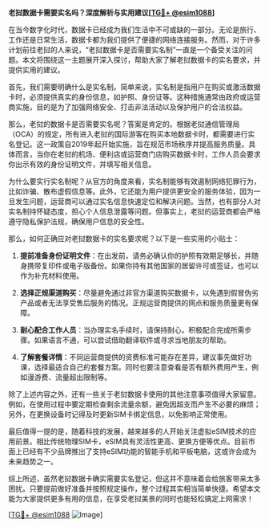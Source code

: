 **老挝数据卡需要实名吗？深度解析与实用建议[[TG💪+ @esim1088](https://t.me/s/esim1088)]**

在当今数字化时代，数据卡已经成为我们生活中不可或缺的一部分。无论是旅行、工作还是日常生活，数据卡都为我们提供了便捷的网络连接服务。然而，对于许多计划前往老挝的人来说，“老挝数据卡是否需要实名制”一直是一个备受关注的问题。本文将围绕这一主题展开深入探讨，帮助大家了解老挝数据卡的实名要求，并提供实用的建议。

首先，我们需要明确什么是实名制。简单来说，实名制是指用户在购买或激活数据卡时，必须提供真实的身份信息，如护照、身份证等。这种措施通常由政府或运营商实施，目的是为了加强网络安全、打击非法活动以及保护用户的合法权益。

那么，老挝的数据卡是否需要实名呢？答案是肯定的。根据老挝通信管理局（OCA）的规定，所有进入老挝的国际游客在购买本地数据卡时，都需要进行实名登记。这一政策自2019年起开始实施，旨在规范市场秩序并提高服务质量。具体而言，当你在老挝的机场、便利店或运营商门店购买数据卡时，工作人员会要求你出示有效的身份证明文件，并填写相关信息。

为什么要实行实名制呢？从官方的角度来看，实名制能够有效遏制网络犯罪行为，比如诈骗、散布虚假信息等。此外，它还能为用户提供更安全的服务体验，因为一旦发生问题，运营商可以通过实名信息快速定位和解决问题。当然，也有部分人对实名制持怀疑态度，担心个人信息泄露等问题。但事实上，老挝的运营商都会严格遵守隐私保护法规，确保用户信息的安全性。

那么，如何正确应对老挝数据卡的实名要求呢？以下是一些实用的小贴士：

1. **提前准备身份证明文件**：在出发前，请务必确认你的护照有效期足够长，并随身携带复印件或电子版备份。如果你持有其他国家的居留许可或签证，也可以作为补充材料使用。

2. **选择正规渠道购买**：尽量避免通过非官方渠道购买数据卡，以免遇到假冒伪劣产品或者无法享受售后服务的情况。正规运营商提供的网点和服务质量更有保障。

3. **耐心配合工作人员**：当办理实名手续时，请保持耐心，积极配合完成所需步骤。如果语言不通，可以尝试借助翻译软件或寻求当地朋友的帮助。

4. **了解套餐详情**：不同运营商提供的资费标准可能存在差异，建议事先做好功课，选择最适合自己的套餐方案。同时也要注意查看是否有额外费用产生，例如漫游费、流量超出限制等。

除了上述内容之外，还有一些关于老挝数据卡使用的其他注意事项值得大家留意。例如，在使用过程中要定期检查剩余流量余额，避免因超支而产生不必要的麻烦；另外，在更换设备时记得及时更新SIM卡绑定信息，以免影响正常使用。

最后值得一提的是，随着科技的发展，越来越多的人开始关注虚拟eSIM技术的应用前景。相比传统物理SIM卡，eSIM具有灵活性更高、更换方便等优点。目前市面上已经有不少品牌推出了支持eSIM功能的智能手机和平板电脑，这或许会成为未来趋势之一。

综上所述，虽然老挝数据卡确实需要实名登记，但这并不意味着会给旅客带来太多困扰。只要提前做好准备并按照规定操作，整个过程其实相当简单快捷。希望本文能为大家提供更多有用的信息，在享受老挝美景的同时也能轻松搞定上网需求！

[[TG💪+ @esim1088](https://t.me/s/esim1088) ![Image](https://i.postimg.cc/4NQfJmqS/Snipaste-2025-05-13-00-14-12.png)]